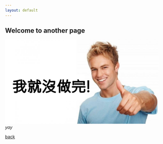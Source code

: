 ```yaml
---
layout: default
---
```


## Welcome to another page
![Branching](https://raw.githubusercontent.com/Eddy-Max-Lee/Eddy-CV-2/master/assets/img/not-yet-image.png)
_yay_

[back](./)
